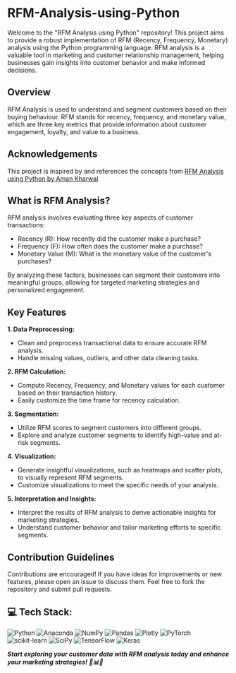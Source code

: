 # RFM-Analysis-using-Python
Welcome to the "RFM Analysis using Python" repository! This project aims to provide a robust implementation of RFM (Recency, Frequency, Monetary) analysis using the Python programming language. RFM analysis is a valuable tool in marketing and customer relationship management, helping businesses gain insights into customer behavior and make informed decisions.

## Overview
RFM Analysis is used to understand and segment customers based on their buying behaviour. RFM stands for recency, frequency, and monetary value, which are three key metrics that provide information about customer engagement, loyalty, and value to a business.

## Acknowledgements
This project is inspired by and references the concepts from [RFM Analysis using Python by Aman Kharwal](https://thecleverprogrammer.com/2023/06/12/rfm-analysis-using-python/)


## What is RFM Analysis?
RFM analysis involves evaluating three key aspects of customer transactions:

- Recency (R): How recently did the customer make a purchase?
- Frequency (F): How often does the customer make a purchase?
- Monetary Value (M): What is the monetary value of the customer's purchases?

By analyzing these factors, businesses can segment their customers into meaningful groups, allowing for targeted marketing strategies and personalized engagement.

## Key Features
**1. Data Preprocessing:**
   - Clean and preprocess transactional data to ensure accurate RFM analysis.
  - Handle missing values, outliers, and other data cleaning tasks.

**2. RFM Calculation:**
  - Compute Recency, Frequency, and Monetary values for each customer based on their transaction history.
  - Easily customize the time frame for recency calculation.

**3. Segmentation:**
  - Utilize RFM scores to segment customers into different groups.
  - Explore and analyze customer segments to identify high-value and at-risk segments.

**4. Visualization:**
  - Generate insightful visualizations, such as heatmaps and scatter plots, to visually represent RFM segments.
  - Customize visualizations to meet the specific needs of your analysis.

**5. Interpretation and Insights:**
  - Interpret the results of RFM analysis to derive actionable insights for marketing strategies.
  - Understand customer behavior and tailor marketing efforts to specific segments.

## Contribution Guidelines
Contributions are encouraged! If you have ideas for improvements or new features, please open an issue to discuss them. Feel free to fork the repository and submit pull requests.

## 💻 Tech Stack:
![Python](https://img.shields.io/badge/python-3670A0?style=for-the-badge&logo=python&logoColor=ffdd54) ![Anaconda](https://img.shields.io/badge/Anaconda-%2344A833.svg?style=for-the-badge&logo=anaconda&logoColor=white) ![NumPy](https://img.shields.io/badge/numpy-%23013243.svg?style=for-the-badge&logo=numpy&logoColor=white) ![Pandas](https://img.shields.io/badge/pandas-%23150458.svg?style=for-the-badge&logo=pandas&logoColor=white) ![Plotly](https://img.shields.io/badge/Plotly-%233F4F75.svg?style=for-the-badge&logo=plotly&logoColor=white) ![PyTorch](https://img.shields.io/badge/PyTorch-%23EE4C2C.svg?style=for-the-badge&logo=PyTorch&logoColor=white) ![scikit-learn](https://img.shields.io/badge/scikit--learn-%23F7931E.svg?style=for-the-badge&logo=scikit-learn&logoColor=white) ![SciPy](https://img.shields.io/badge/SciPy-%230C55A5.svg?style=for-the-badge&logo=scipy&logoColor=%white) ![TensorFlow](https://img.shields.io/badge/TensorFlow-%23FF6F00.svg?style=for-the-badge&logo=TensorFlow&logoColor=white) ![Keras](https://img.shields.io/badge/Keras-%23D00000.svg?style=for-the-badge&logo=Keras&logoColor=white)

**_Start exploring your customer data with RFM analysis today and enhance your marketing strategies! 🚀📊✨_**
